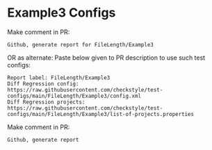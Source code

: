 # Example3 Configs
Make comment in PR:
```
Github, generate report for FileLength/Example3
```
OR as alternate:
Paste below given to PR description to use such test configs:
```
Report label: FileLength/Example3
Diff Regression config: https://raw.githubusercontent.com/checkstyle/test-configs/main/FileLength/Example3/config.xml
Diff Regression projects: https://raw.githubusercontent.com/checkstyle/test-configs/main/FileLength/Example3/list-of-projects.properties
```
Make comment in PR:
```
Github, generate report
```
